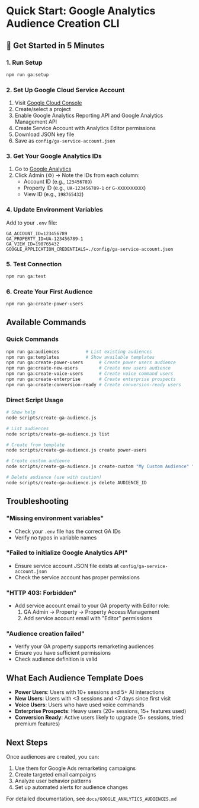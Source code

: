 # Quick Start: Google Analytics Audience Creation CLI

## 🚀 Get Started in 5 Minutes

### 1. Run Setup
```bash
npm run ga:setup
```

### 2. Set Up Google Cloud Service Account
1. Visit [Google Cloud Console](https://console.cloud.google.com/)
2. Create/select a project
3. Enable Google Analytics Reporting API and Google Analytics Management API
4. Create Service Account with Analytics Editor permissions
5. Download JSON key file
6. Save as `config/ga-service-account.json`

### 3. Get Your Google Analytics IDs
1. Go to [Google Analytics](https://analytics.google.com/)
2. Click Admin (⚙️) → Note the IDs from each column:
   - Account ID (e.g., `123456789`)
   - Property ID (e.g., `UA-123456789-1` or `G-XXXXXXXXXX`)
   - View ID (e.g., `198765432`)

### 4. Update Environment Variables
Add to your `.env` file:
```env
GA_ACCOUNT_ID=123456789
GA_PROPERTY_ID=UA-123456789-1
GA_VIEW_ID=198765432
GOOGLE_APPLICATION_CREDENTIALS=./config/ga-service-account.json
```

### 5. Test Connection
```bash
npm run ga:test
```

### 6. Create Your First Audience
```bash
npm run ga:create-power-users
```

## Available Commands

### Quick Commands
```bash
npm run ga:audiences          # List existing audiences
npm run ga:templates          # Show available templates
npm run ga:create-power-users      # Create power users audience
npm run ga:create-new-users        # Create new users audience
npm run ga:create-voice-users      # Create voice command users
npm run ga:create-enterprise       # Create enterprise prospects
npm run ga:create-conversion-ready # Create conversion-ready users
```

### Direct Script Usage
```bash
# Show help
node scripts/create-ga-audience.js

# List audiences
node scripts/create-ga-audience.js list

# Create from template
node scripts/create-ga-audience.js create power-users

# Create custom audience
node scripts/create-ga-audience.js create-custom "My Custom Audience" "Description here"

# Delete audience (use with caution)
node scripts/create-ga-audience.js delete AUDIENCE_ID
```

## Troubleshooting

### "Missing environment variables"
- Check your `.env` file has the correct GA IDs
- Verify no typos in variable names

### "Failed to initialize Google Analytics API"
- Ensure service account JSON file exists at `config/ga-service-account.json`
- Check the service account has proper permissions

### "HTTP 403: Forbidden"
- Add service account email to your GA property with Editor role:
  1. GA Admin → Property → Property Access Management
  2. Add service account email with "Editor" permissions

### "Audience creation failed"
- Verify your GA property supports remarketing audiences
- Ensure you have sufficient permissions
- Check audience definition is valid

## What Each Audience Template Does

- **Power Users**: Users with 10+ sessions and 5+ AI interactions
- **New Users**: Users with <3 sessions and <7 days since first visit
- **Voice Users**: Users who have used voice commands
- **Enterprise Prospects**: Heavy users (20+ sessions, 15+ features used)
- **Conversion Ready**: Active users likely to upgrade (5+ sessions, tried premium features)

## Next Steps

Once audiences are created, you can:
1. Use them for Google Ads remarketing campaigns
2. Create targeted email campaigns
3. Analyze user behavior patterns
4. Set up automated alerts for audience changes

For detailed documentation, see `docs/GOOGLE_ANALYTICS_AUDIENCES.md`
